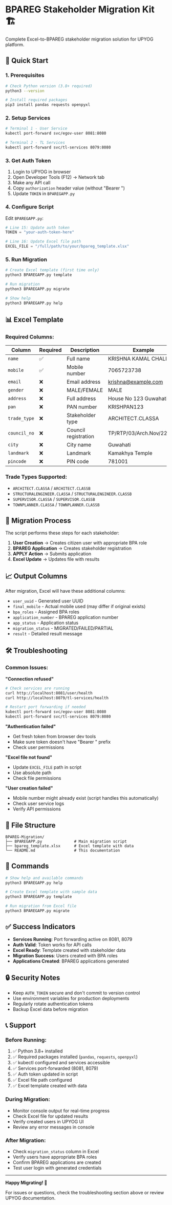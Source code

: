 # BPAREG Stakeholder Migration Kit 🏗️

Complete Excel-to-BPAREG stakeholder migration solution for UPYOG platform.

## 🚀 Quick Start

### 1. Prerequisites
```bash
# Check Python version (3.8+ required)
python3 --version

# Install required packages
pip3 install pandas requests openpyxl
```

### 2. Setup Services
```bash
# Terminal 1 - User Service
kubectl port-forward svc/egov-user 8081:8080

# Terminal 2 - TL Services
kubectl port-forward svc/tl-services 8079:8080
```

### 3. Get Auth Token
1. Login to UPYOG in browser
2. Open Developer Tools (F12) → Network tab
3. Make any API call
4. Copy `authorization` header value (without "Bearer ")
5. Update `TOKEN` in `BPAREGAPP.py`

### 4. Configure Script
Edit `BPAREGAPP.py`:
```python
# Line 15: Update auth token
TOKEN = "your-auth-token-here"

# Line 16: Update Excel file path
EXCEL_FILE = "/full/path/to/your/bpareg_template.xlsx"
```

### 5. Run Migration
```bash
# Create Excel template (first time only)
python3 BPAREGAPP.py template

# Run migration
python3 BPAREGAPP.py migrate

# Show help
python3 BPAREGAPP.py help
```

## 📊 Excel Template

### Required Columns:
| Column | Required | Description | Example |
|--------|----------|-------------|---------|
| `name` | ✅ | Full name | KRISHNA KAMAL CHALIHA |
| `mobile` | ✅ | Mobile number | 7065723738 |
| `email` | ❌ | Email address | krishna@example.com |
| `gender` | ❌ | MALE/FEMALE | MALE |
| `address` | ❌ | Full address | House No 123 Guwahati |
| `pan` | ❌ | PAN number | KRISHPAN123 |
| `trade_type` | ❌ | Stakeholder type | ARCHITECT.CLASSA |
| `council_no` | ❌ | Council registration | TP/RTP/03/Arch.Nov/22/029 |
| `city` | ❌ | City name | Guwahati |
| `landmark` | ❌ | Landmark | Kamakhya Temple |
| `pincode` | ❌ | PIN code | 781001 |

### Trade Types Supported:
- `ARCHITECT.CLASSA` / `ARCHITECT.CLASSB`
- `STRUCTURALENGINEER.CLASSA` / `STRUCTURALENGINEER.CLASSB`
- `SUPERVISOR.CLASSA` / `SUPERVISOR.CLASSB`
- `TOWNPLANNER.CLASSA` / `TOWNPLANNER.CLASSB`

## 🔄 Migration Process

The script performs these steps for each stakeholder:

1. **User Creation** → Creates citizen user with appropriate BPA role
2. **BPAREG Application** → Creates stakeholder registration
3. **APPLY Action** → Submits application
4. **Excel Update** → Updates file with results

## 📈 Output Columns

After migration, Excel will have these additional columns:
- `user_uuid` - Generated user UUID
- `final_mobile` - Actual mobile used (may differ if original exists)
- `bpa_roles` - Assigned BPA roles
- `application_number` - BPAREG application number
- `app_status` - Application status
- `migration_status` - MIGRATED/FAILED/PARTIAL
- `result` - Detailed result message

## 🛠️ Troubleshooting

### Common Issues:

**"Connection refused"**
```bash
# Check services are running
curl http://localhost:8081/user/health
curl http://localhost:8079/tl-services/health

# Restart port forwarding if needed
kubectl port-forward svc/egov-user 8081:8080
kubectl port-forward svc/tl-services 8079:8080
```

**"Authentication failed"**
- Get fresh token from browser dev tools
- Make sure token doesn't have "Bearer " prefix
- Check user permissions

**"Excel file not found"**
- Update `EXCEL_FILE` path in script
- Use absolute path
- Check file permissions

**"User creation failed"**
- Mobile number might already exist (script handles this automatically)
- Check user service logs
- Verify API permissions

## 📁 File Structure
```
BPAREG-Migration/
├── BPAREGAPP.py              # Main migration script
├── bpareg_template.xlsx      # Excel template with data
└── README.md                 # This documentation
```

## 🎯 Commands

```bash
# Show help and available commands
python3 BPAREGAPP.py help

# Create Excel template with sample data
python3 BPAREGAPP.py template

# Run migration from Excel file
python3 BPAREGAPP.py migrate
```

## ✅ Success Indicators

- **Services Running**: Port forwarding active on 8081, 8079
- **Auth Valid**: Token works for API calls
- **Excel Ready**: Template created with stakeholder data
- **Migration Success**: Users created with BPA roles
- **Applications Created**: BPAREG applications generated

## 🔒 Security Notes

- Keep `AUTH_TOKEN` secure and don't commit to version control
- Use environment variables for production deployments
- Regularly rotate authentication tokens
- Backup Excel data before migration

## 📞 Support

### Before Running:
1. ✅ Python 3.8+ installed
2. ✅ Required packages installed (`pandas`, `requests`, `openpyxl`)
3. ✅ kubectl configured and services accessible
4. ✅ Services port-forwarded (8081, 8079)
5. ✅ Auth token updated in script
6. ✅ Excel file path configured
7. ✅ Excel template created with data

### During Migration:
- Monitor console output for real-time progress
- Check Excel file for updated results
- Verify created users in UPYOG UI
- Review any error messages in console

### After Migration:
- Check `migration_status` column in Excel
- Verify users have appropriate BPA roles
- Confirm BPAREG applications are created
- Test user login with generated credentials

---

**Happy Migrating! 🚀**

For issues or questions, check the troubleshooting section above or review UPYOG documentation.